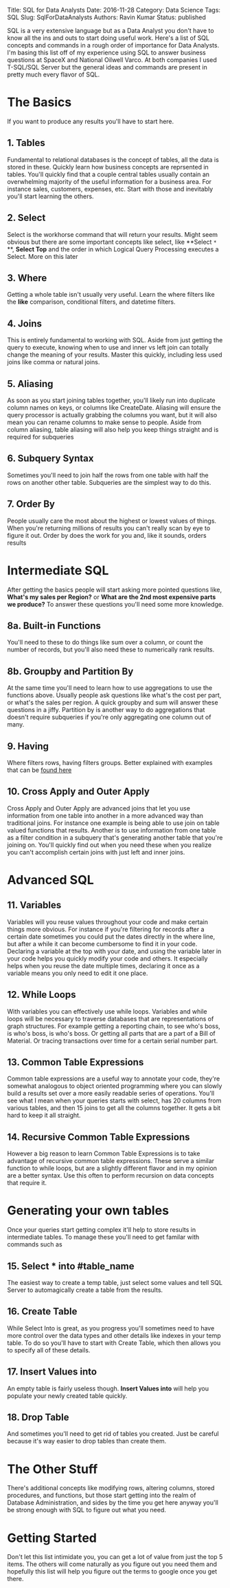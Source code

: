 Title: SQL for Data Analysts
Date: 2016-11-28
Category: Data Science
Tags: SQL
Slug: SqlForDataAnalysts 
Authors: Ravin Kumar
Status: published

SQL is a very extensive language but as a Data Analyst you don't have to know
all the ins and outs to start doing useful work. Here's a list of SQL concepts
and commands in a rough order of importance for Data Analysts. I'm basing this
list off of my experience using SQL to answer business questions at 
SpaceX and National Oilwell Varco. At both companies I used T-SQL/SQL Server
but the general ideas and commands are present in pretty much every flavor of
SQL.

# The Basics
If you want to produce any results you'll have to start here.

## 1. Tables
Fundamental to relational databases is the concept of tables, all the data
is stored in these. Quickly learn how business concepts are reprsented in
tables. You'll quickly find that a couple central tables usually contain an
overwhelming majority of the useful information for a business area. For instance
sales, customers, expenses, etc. Start with those and inevitably
you'll start learning the others.

## 2. Select
Select is the workhorse command that will return your results. Might seem
obvious but there are some important concepts like select, like **Select `*` **,
**Select Top** and the order in which Logical Query Processing executes a Select.
More on this later

## 3. Where
Getting a whole table isn't usually very useful. Learn the where filters
like the **like** comparison, conditional filters, and datetime filters.

## 4. Joins
This is entirely fundamental to working with SQL. Aside from just getting
the query to execute, knowing when to use and inner vs left join can totally
change the meaning of your results. Master this quickly, including less
used joins like comma or natural joins.

## 5. Aliasing
As soon as you start joining tables together, you'll likely run into
duplicate column names on keys, or columns like CreateDate. Aliasing
will ensure the query processor is actually grabbing the columns you want,
but it will also mean you can rename columns to make sense to people. Aside from
column aliasing, table aliasing will also help you keep things straight and
is required for subqueries

## 6. Subquery Syntax
Sometimes you'll need to join half the rows from one table with half the rows
on another other table. Subqueries are the simplest way to do this.

## 7. Order By
People usually care the most about the highest or lowest values of things. When
you're returning millions of results you can't really scan by eye to figure
it out. Order by does the work for you and, like it sounds, orders results

# Intermediate SQL
After getting the basics people will start asking more pointed questions like,
**What's my sales per Region?** or **What are the 2nd most expensive parts
we produce?** To answer these questions you'll need some more knowledge.

## 8a. Built-in Functions
You'll need to these to do things like sum over a column, or count the number
of records, but you'll also need these to numerically rank results.

## 8b. Groupby and Partition By
At the same time you'll need to learn how to use aggregations to use the functions
above. Usually people ask questions like what's the cost per part, or what's the
sales per region. A quick groupby and sum will answer these questions in a jiffy.
Partition by is another way to do aggregations that doesn't require subqueries
if you're only aggregating one column out of many. 

## 9. Having
Where filters rows, having filters groups. Better explained with examples
that can be [found here](http://www.w3schools.com/sql/sql_having.asp)

## 10. Cross Apply and Outer Apply
Cross Apply and Outer Apply are advanced joins that let you use information
from one table into another in a more advanced way than traditional joins.
For instance one example is being able to use join on table valued functions
that results. Another is to use information from one table as a filter condition
in a subquery that's generating another table that you're joining on. You'll
quickly find out when you need these when you realize you can't accomplish certain
joins with just left and inner joins.

# Advanced SQL
## 11. Variables
Variables will you reuse values throughout your code and make certain things
more obvious. For instance if you're filtering for records after a certain date
sometimes you could put the dates directly in the where line, but after a while
it can become cumbersome to find it in your code. Declaring a variable at the
top with your date, and using the variable later in your code helps you
quickly modify your code and others. It especially helps when you reuse
the date multiple times, declaring it once as a variable means you only
need to edit it one place.

## 12. While Loops 
With variables you can effectively use while loops. Variables and while loops
will be necessary to traverse databases that are representations of graph structures.
For example getting a reporting chain, to see who's boss, is who's boss, is who's boss.
Or getting all parts that are a part of a Bill of Material. Or tracing transactions
over time for a certain serial number part.

## 13. Common Table Expressions 
Common table expressions are a useful way to annotate your code, they're
somewhat analogous to object oriented programming where you can slowly
build a results set over a more easily readable series of operations. You'll
see what I mean when your queries starts with select, has 20 columns from
various tables, and then 15 joins to get all the columns together. It gets
a bit hard to keep it all straight. 

## 14. Recursive Common Table Expressions
However a big reason to learn Common Table Expressions is to take advantage
of recursive common table expressions. These serve a similar function
to while loops, but are a slightly different flavor and in my opinion are
a better syntax. Use this often to perform recursion on data concepts 
that require it.

# Generating your own tables
Once your queries start getting complex it'll help to store results
in intermediate tables. To manage these you'll need to get familar with commands
such as 

## 15. Select * into #table_name
The easiest way to create a temp table, just select some values and 
tell SQL Server to automagically create a table from the results.

## 16. Create Table
While Select Into is great, as you progress you'll sometimes need to
have more control over the data types and other details like indexes in your 
temp table. To do so you'll have to start with Create Table, which then allows
you to specify all of these details. 

## 17. Insert Values into
An empty table is fairly useless though. **Insert Values into** will
help you populate your newly created table quickly.

## 18. Drop Table
And sometimes you'll need to get rid of tables you created. Just be careful
because it's way easier to drop tables than create them.

# The Other Stuff
There's additional concepts like modifying rows, altering columns,
stored procedures, and functions, but those start getting into the realm
of Database Administration, and sides by the time you get here anyway
you'll be strong enough with SQL to figure out what you need.

# Getting Started
Don't let this list intimidate you, you can get a lot of value from just
the top 5 items. The others will come naturally as you figure out you need them
and hopefully this list will help you figure out the terms to google once
you get there.
